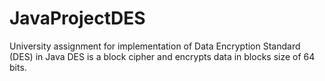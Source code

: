 # JavaProjectDES
University assignment for implementation of Data Encryption Standard (DES) in Java
DES is a block cipher and encrypts data in blocks size of 64 bits.
